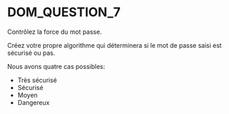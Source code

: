 # DOM_QUESTION_7

Contrôlez la force du mot passe.

Créez votre propre algorithme qui déterminera si le mot de passe saisi est sécurisé ou pas.

Nous avons quatre cas possibles:

- Très sécurisé
- Sécurisé
- Moyen
- Dangereux

